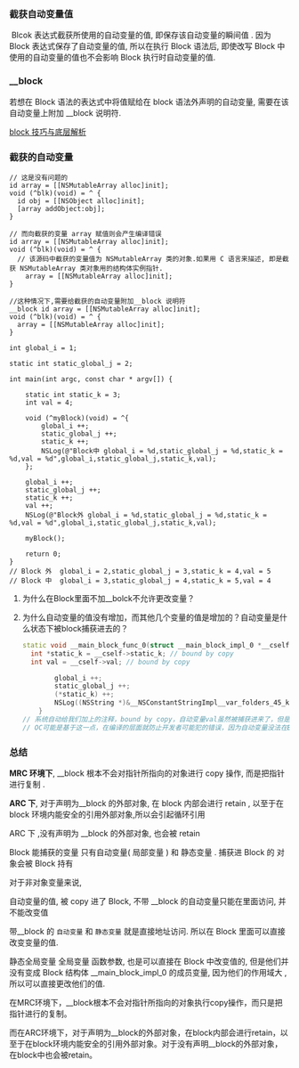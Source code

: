 ### 截获自动变量值

​	Blcok 表达式截获所使用的自动变量的值, 即保存该自动变量的瞬间值 . 因为 Block 表达式保存了自动变量的值, 所以在执行 Block 语法后, 即使改写 Block 中使用的自动变量的值也不会影响 Block 执行时自动变量的值.

### __block

若想在 Block 语法的表达式中将值赋给在 block 语法外声明的自动变量, 需要在该自动变量上附加 __block 说明符. 

[block 技巧与底层解析](https://www.jianshu.com/p/51d04b7639f1)

### 截获的自动变量

```objc
// 这是没有问题的
id array = [[NSMutableArray alloc]init];
void (^blk)(void) = ^ {
  id obj = [[NSObject alloc]init];
  [array addObject:obj];
}
```

```objc
// 而向截获的变量 array 赋值则会产生编译错误
id array = [[NSMutableArray alloc]init];
void (^blk)(void) = ^ {
  // 该源码中截获的变量值为 NSMutableArray 类的对象.如果用 C 语言来描述, 即是截获 NSMutableArray 类对象用的结构体实例指针.
	array = [[NSMutableArray alloc]init];
}
```

```objc
//这种情况下,需要给截获的自动变量附加__block 说明符
__block id array = [[NSMutableArray alloc]init];
void (^blk)(void) = ^ {
  array = [[NSMutableArray alloc]init];
}
```



```objc
int global_i = 1;

static int static_global_j = 2;

int main(int argc, const char * argv[]) {
   
    static int static_k = 3;
    int val = 4;
    
    void (^myBlock)(void) = ^{
        global_i ++;
        static_global_j ++;
        static_k ++;
        NSLog(@"Block中 global_i = %d,static_global_j = %d,static_k = %d,val = %d",global_i,static_global_j,static_k,val);
    };
    
    global_i ++;
    static_global_j ++;
    static_k ++;
    val ++;
    NSLog(@"Block外 global_i = %d,static_global_j = %d,static_k = %d,val = %d",global_i,static_global_j,static_k,val);
    
    myBlock();
    
    return 0;
}
// Block 外  global_i = 2,static_global_j = 3,static_k = 4,val = 5
// Block 中  global_i = 3,static_global_j = 4,static_k = 5,val = 4

```



1. 为什么在Block里面不加__bolck不允许更改变量？
  
2. 为什么自动变量的值没有增加，而其他几个变量的值是增加的？自动变量是什么状态下被block捕获进去的？
   ```C++
   static void __main_block_func_0(struct __main_block_impl_0 *__cself) {
     int *static_k = __cself->static_k; // bound by copy
     int val = __cself->val; // bound by copy
   
           global_i ++;
           static_global_j ++;
           (*static_k) ++;
           NSLog((NSString *)&__NSConstantStringImpl__var_folders_45_k1d9q7c52vz50wz1683_hk9r0000gn_T_main_6fe658_mi_0,global_i,static_global_j,(*static_k),val);
       }
   // 系统自动给我们加上的注释，bound by copy，自动变量val虽然被捕获进来了，但是是用 __cself->val来访问的。Block仅仅捕获了val的值，并没有捕获val的内存地址。所以在__main_block_func_0这个函数中即使我们重写这个自动变量val的值，依旧没法去改变Block外面自动变量valzXSaQ312`的值。
   // OC可能是基于这一点，在编译的层面就防止开发者可能犯的错误，因为自动变量没法在Block中改变外部变量的值，所以编译过程中就报编译错误
   ```



### 总结

**MRC 环境下**, __block 根本不会对指针所指向的对象进行 copy 操作, 而是把指针进行复制 . 

**ARC 下**, 对于声明为__block 的外部对象, 在 block 内部会进行 retain , 以至于在 block 环境内能安全的引用外部对象,所以会引起循环引用

ARC 下 ,没有声明为 __block 的外部对象, 也会被 retain

Block 能捕获的变量 只有自动变量( 局部变量 ) 和  静态变量 . 捕获进 Block 的 对象会被 Block 持有

对于非对象变量来说, 

自动变量的值, 被 copy 进了 Block, 不带 __block 的自动变量只能在里面访问, 并不能改变值

带__block 的 `自动变量` 和 `静态变量` 就是直接地址访问. 所以在 Block 里面可以直接改变变量的值.

静态全局变量 全局变量 函数参数, 也是可以直接在 Block 中改变值的, 但是他们并没有变成 Block 结构体 __main_block_impl_0 的成员变量, 因为他们的作用域大 , 所以可以直接更改他们的值.

在MRC环境下，\_\_block根本不会对指针所指向的对象执行copy操作，而只是把指针进行的复制。

而在ARC环境下，对于声明为\_\_block的外部对象，在block内部会进行retain，以至于在block环境内能安全的引用外部对象。对于没有声明__block的外部对象，在block中也会被retain。


